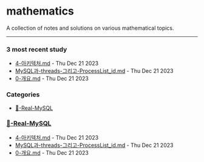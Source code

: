 # mathematics
A collection of notes and solutions on various mathematical topics.

---

### 3 most recent study
- [4-아키텍처.md]("./🥞-Real-MySQL/4-아키텍처.md") - Thu Dec 21 2023
- [MySQL과-threads-그리고-ProcessList_id.md]("./🥞-Real-MySQL/MySQL과-threads-그리고-ProcessList_id.md") - Thu Dec 21 2023
- [0-개요.md]("./🥞-Real-MySQL/0-개요.md") - Thu Dec 21 2023

### Categories
- [🥞-Real-MySQL](#🥞-Real-MySQL)

### [🥞-Real-MySQL](#🥞-Real-MySQL)
- [4-아키텍처.md]("./🥞-Real-MySQL/4-아키텍처.md") - Thu Dec 21 2023
- [MySQL과-threads-그리고-ProcessList_id.md]("./🥞-Real-MySQL/MySQL과-threads-그리고-ProcessList_id.md") - Thu Dec 21 2023
- [0-개요.md]("./🥞-Real-MySQL/0-개요.md") - Thu Dec 21 2023

